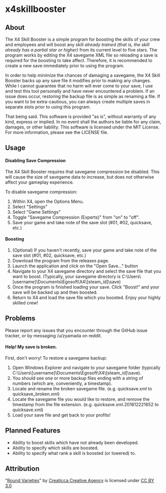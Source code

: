 # x4skillbooster
## About

The X4 Skill Booster is a simple program for boosting the skills of your crew and employees and will boost any skill *already trained (that is, the skill already has a partial star or higher)* from its current level to five stars. The program works by editing the X4 savegame XML file so reloading a save is required for the boosting to take affect. Therefore, it is recommended to create a new save immediately prior to using the program.

In order to help minimize the chances of damaging a savegame, the X4 Skill Booster backs up any save file it modifies prior to making any changes. While I cannot guarantee that no harm will ever come to your save, I use and test this tool personally and have never encountered a problem. If an issue does occur, restoring the backup file is as simple as renaming a file. If you want to be extra-cautious, you can always create multiple saves in separate slots prior to using this program. 

That being said. This software is provided "as is", without warranty of any kind, express or implied. In no event shall the authors be liable for any claim, damages, or other liability. This software is licensed under the MIT License. For more information, please see the LICENSE file. 

## Usage

#### Disabling Save Compression 

The X4 Skill Booster requires that savegame compression be disabled. This will cause the size of savegame data to increase, but does not otherwise affect your gameplay experience. 

To disable savegame compression:

1. Within X4, open the Options Menu.
2. Select "Settings"
3. Select "Game Settings"
4. Toggle "Savegame Compression (Experts)" from "on" to "off".
5. Save your game and take note of the save slot (#01, #02, quicksave, etc.)

#### Boosting

1. (Optional) If you haven't recently, save your game and take note of the save slot (#01, #02, quicksave, etc.)
2. Download the program from the releases page.
3. Launch the application and click on the "Open Save..." button 
4. Navigate to your X4 savegame directory and select the save file that you want to boost. (Typically, your savegame directory is C:\Users\\[username]\\Documents\\Egosoft\\X4\\[steam_id]\save)
5. Once the program is finished loading your save. Click "Boost!" and your save will be backed up and then boosted.
6. Return to X4 and load the save file which you boosted. Enjoy your highly skilled crew!

## Problems

Please report any issues that you encounter through the GitHub issue tracker, or by messaging /u/zyamada on reddit.

#### Help! My save is broken.

First, don't worry! To restore a savegame backup:

1. Open Windows Explorer and navigate to your savegame folder (typically C:\Users\\[username]\\Documents\\Egosoft\\X4\\[steam_id]\save). 
2. You should see one or more backup files ending with a string of numbers (which are, conveniently, a timestamp). 
3. Locate and rename the broken savegame file. (e.g. quicksave.xml to quicksave_broken.xml)
4. Locate the savegame file you would like to restore, and remove the timestamp from the file extension. (e.g. quicksave.xml.201812221652 to quicksave.xml)
5. Load your save file and get back to your profits!

## Planned Features

* Ability to boost skills which have not already been developed.
* Ability to specify which skills are boosted.
* Ability to specify what rank a skill is boosted (or lowered) to.

## Attribution

"[Round Varieties](https://www.shareicon.net/pack/round-varieties)" by [Creaticca Creative Agency](https://www.shareicon.net/author/creaticca-creative-agency) is licensed under [CC BY 3.0](https://creativecommons.org/licenses/by/3.0/)
